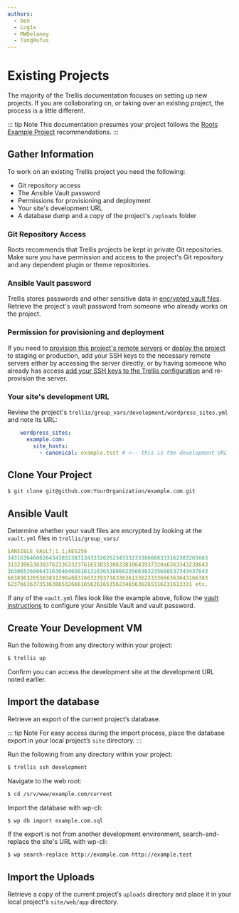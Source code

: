 ```yaml
---
authors:
  - ben
  - Log1x
  - MWDelaney
  - TangRufus
---
```


# Existing Projects

The majority of the Trellis documentation focuses on setting up new projects. If you are collaborating on, or taking over an existing project, the process is a little different.

::: tip Note
This documentation presumes your project follows the [Roots Example Project](https://github.com/roots/roots-example-project.com) recommendations.
:::

## Gather Information

To work on an existing Trellis project you need the following:

- Git repository access
- The Ansible Vault password
- Permissions for provisioning and deployment
- Your site's development URL
- A database dump and a copy of the project's `/uploads` folder

### Git Repository Access

Roots recommends that Trellis projects be kept in private Git repositories. Make sure you have permission and access to the project's Git repository and any dependent plugin or theme repositories.

### Ansible Vault password

Trellis stores passwords and other sensitive data in [encrypted vault files](vault.md). Retrieve the project's vault password from someone who already works on the project.

### Permission for provisioning and deployment

If you need to [provision this project's remote servers](remote-server-setup.md) or [deploy the project](deployments.md) to staging or production, add your SSH keys to the necessary remote servers either by accessing the server directly, or by having someone who already has access [add your SSH keys to the Trellis configuration](ssh-keys.md) and re-provision the server.

### Your site's development URL

Review the project's `trellis/group_vars/development/wordpress_sites.yml` and note its URL:

```yaml
    wordpress_sites:
      example.com:
        site_hosts:
          - canonical: example.test # <-- this is the development URL
```

## Clone Your Project

```bash
$ git clone git@github.com:YourOrganization/example.com.git
```

## Ansible Vault

Determine whether your vault files are encrypted by looking at the `vault.yml` files in `trellis/group_vars/`

```yaml
$ANSIBLE_VAULT;1.1;AES256
343163646662643438323831343332626234333233386666333162383265663
3132306538383762336332376165383530633838643937320a6363343238643
363065366664316364646561613163653866623566303235666537343437643
6638363265383831390a6631663239373833636133623333666363643166383
6237663637353638653266616562616535623465636265316231613331 etc.
```

If any of the `vault.yml` files look like the example above, follow the [vault instructions](vault.md) to configure your Ansible Vault and vault password.

## Create Your Development VM

Run the following from any directory within your project:

```bash
$ trellis up
```

Confirm you can access the development site at the development URL noted earlier.

## Import the database

Retrieve an export of the current project’s database.

::: tip Note
For easy access during the import process, place the database export in your local project’s `site` directory.
:::

Run the following from any directory within your project:

```bash
$ trellis ssh development
```

Navigate to the web root:

```bash
$ cd /srv/www/example.com/current
```

Import the database with wp-cli:

```bash
$ wp db import example.com.sql
```

If the export is not from another development environment, search-and-replace the site's URL with wp-cli:

```bash
$ wp search-replace http://example.com http://example.test
```

## Import the Uploads

Retrieve a copy of the current project’s `uploads` directory and place it in your local project's `site/web/app` directory.
